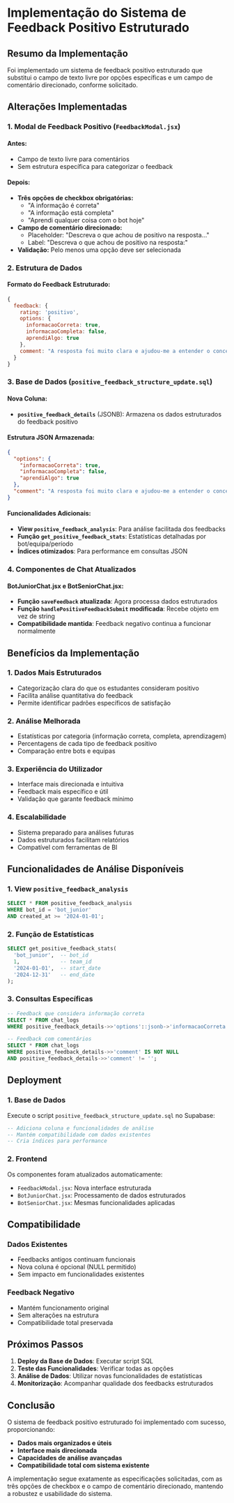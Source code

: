# Implementação do Sistema de Feedback Positivo Estruturado

## Resumo da Implementação

Foi implementado um sistema de feedback positivo estruturado que substitui o campo de texto livre por opções específicas e um campo de comentário direcionado, conforme solicitado.

## Alterações Implementadas

### 1. Modal de Feedback Positivo (`FeedbackModal.jsx`)

#### Antes:
- Campo de texto livre para comentários
- Sem estrutura específica para categorizar o feedback

#### Depois:
- **Três opções de checkbox obrigatórias:**
  - "A informação é correta"
  - "A informação está completa" 
  - "Aprendi qualquer coisa com o bot hoje"
- **Campo de comentário direcionado:**
  - Placeholder: "Descreva o que achou de positivo na resposta..."
  - Label: "Descreva o que achou de positivo na resposta:"
- **Validação:** Pelo menos uma opção deve ser selecionada

### 2. Estrutura de Dados

#### Formato do Feedback Estruturado:
```javascript
{
  feedback: {
    rating: 'positivo',
    options: {
      informacaoCorreta: true,
      informacaoCompleta: false,
      aprendiAlgo: true
    },
    comment: "A resposta foi muito clara e ajudou-me a entender o conceito."
  }
}
```

### 3. Base de Dados (`positive_feedback_structure_update.sql`)

#### Nova Coluna:
- **`positive_feedback_details`** (JSONB): Armazena os dados estruturados do feedback positivo

#### Estrutura JSON Armazenada:
```json
{
  "options": {
    "informacaoCorreta": true,
    "informacaoCompleta": false,
    "aprendiAlgo": true
  },
  "comment": "A resposta foi muito clara e ajudou-me a entender o conceito."
}
```

#### Funcionalidades Adicionais:
- **View `positive_feedback_analysis`**: Para análise facilitada dos feedbacks
- **Função `get_positive_feedback_stats`**: Estatísticas detalhadas por bot/equipa/período
- **Índices otimizados**: Para performance em consultas JSON

### 4. Componentes de Chat Atualizados

#### BotJuniorChat.jsx e BotSeniorChat.jsx:
- **Função `saveFeedback` atualizada**: Agora processa dados estruturados
- **Função `handlePositiveFeedbackSubmit` modificada**: Recebe objeto em vez de string
- **Compatibilidade mantida**: Feedback negativo continua a funcionar normalmente

## Benefícios da Implementação

### 1. Dados Mais Estruturados
- Categorização clara do que os estudantes consideram positivo
- Facilita análise quantitativa do feedback
- Permite identificar padrões específicos de satisfação

### 2. Análise Melhorada
- Estatísticas por categoria (informação correta, completa, aprendizagem)
- Percentagens de cada tipo de feedback positivo
- Comparação entre bots e equipas

### 3. Experiência do Utilizador
- Interface mais direcionada e intuitiva
- Feedback mais específico e útil
- Validação que garante feedback mínimo

### 4. Escalabilidade
- Sistema preparado para análises futuras
- Dados estruturados facilitam relatórios
- Compatível com ferramentas de BI

## Funcionalidades de Análise Disponíveis

### 1. View `positive_feedback_analysis`
```sql
SELECT * FROM positive_feedback_analysis 
WHERE bot_id = 'bot_junior' 
AND created_at >= '2024-01-01';
```

### 2. Função de Estatísticas
```sql
SELECT get_positive_feedback_stats(
  'bot_junior',  -- bot_id
  1,             -- team_id
  '2024-01-01',  -- start_date
  '2024-12-31'   -- end_date
);
```

### 3. Consultas Específicas
```sql
-- Feedback que considera informação correta
SELECT * FROM chat_logs 
WHERE positive_feedback_details->>'options'::jsonb->'informacaoCorreta' = 'true';

-- Feedback com comentários
SELECT * FROM chat_logs 
WHERE positive_feedback_details->>'comment' IS NOT NULL 
AND positive_feedback_details->>'comment' != '';
```

## Deployment

### 1. Base de Dados
Execute o script `positive_feedback_structure_update.sql` no Supabase:
```sql
-- Adiciona coluna e funcionalidades de análise
-- Mantém compatibilidade com dados existentes
-- Cria índices para performance
```

### 2. Frontend
Os componentes foram atualizados automaticamente:
- `FeedbackModal.jsx`: Nova interface estruturada
- `BotJuniorChat.jsx`: Processamento de dados estruturados
- `BotSeniorChat.jsx`: Mesmas funcionalidades aplicadas

## Compatibilidade

### Dados Existentes
- Feedbacks antigos continuam funcionais
- Nova coluna é opcional (NULL permitido)
- Sem impacto em funcionalidades existentes

### Feedback Negativo
- Mantém funcionamento original
- Sem alterações na estrutura
- Compatibilidade total preservada

## Próximos Passos

1. **Deploy da Base de Dados**: Executar script SQL
2. **Teste das Funcionalidades**: Verificar todas as opções
3. **Análise de Dados**: Utilizar novas funcionalidades de estatísticas
4. **Monitorização**: Acompanhar qualidade dos feedbacks estruturados

## Conclusão

O sistema de feedback positivo estruturado foi implementado com sucesso, proporcionando:
- **Dados mais organizados e úteis**
- **Interface mais direcionada**
- **Capacidades de análise avançadas**
- **Compatibilidade total com sistema existente**

A implementação segue exatamente as especificações solicitadas, com as três opções de checkbox e o campo de comentário direcionado, mantendo a robustez e usabilidade do sistema.

